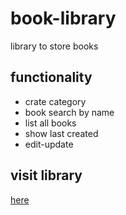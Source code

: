 # book-library
library to store books

## functionality
* crate category
* book search by name
* list all books
* show last created
* edit-update

## visit library
<a href="https://dullat.github.io/book-library/">here</a>
